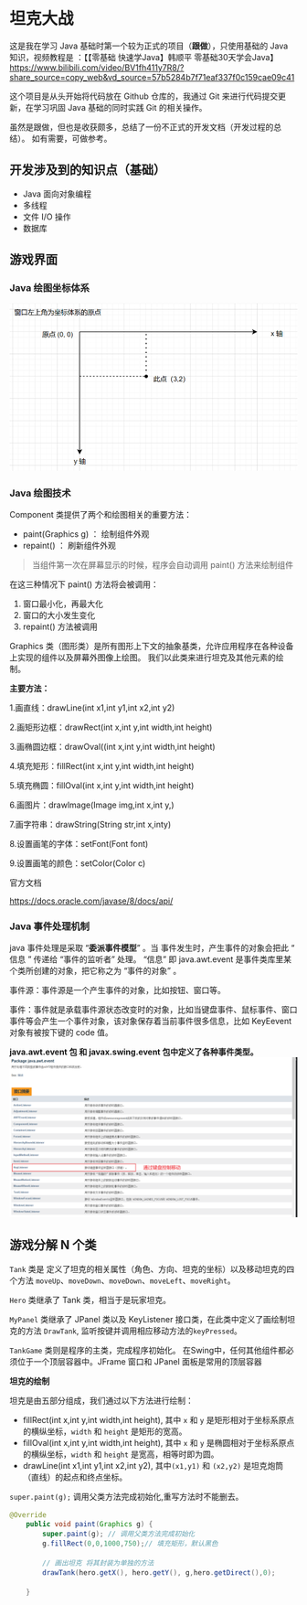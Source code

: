 # 坦克大战
这是我在学习 Java 基础时第一个较为正式的项目（**跟做**），只使用基础的 Java 知识，视频教程是 ：【【零基础 快速学Java】韩顺平 零基础30天学会Java】 https://www.bilibili.com/video/BV1fh411y7R8/?share_source=copy_web&vd_source=57b5284b7f71eaf337f0c159cae09c41

这个项目是从头开始将代码放在 Github 仓库的，我通过 Git 来进行代码提交更新，在学习巩固 Java 基础的同时实践 Git 的相关操作。

虽然是跟做，但也是收获颇多，总结了一份不正式的开发文档（开发过程的总结）。
如有需要，可做参考。
## 开发涉及到的知识点（基础）
- Java 面向对象编程
- 多线程
- 文件 I/O 操作
- 数据库

## 游戏界面
### Java 绘图坐标体系
![img.png](img.png)
### Java 绘图技术
Component 类提供了两个和绘图相关的重要方法：

- paint(Graphics g)    ：  绘制组件外观
- repaint()     ： 刷新组件外观

> 当组件第一次在屏幕显示的时候，程序会自动调用 paint()  方法来绘制组件

在这三种情况下 paint()  方法将会被调用：

1. 窗口最小化，再最大化
2. 窗口的大小发生变化
3. repaint()  方法被调用

Graphics 类（图形类）是所有图形上下文的抽象基类，允许应用程序在各种设备上实现的组件以及屏幕外图像上绘图。
我们以此类来进行坦克及其他元素的绘制。

**主要方法：**

1.画直线：drawLine(int x1,int y1,int x2,int y2)  

2.画矩形边框：drawRect(int x,int y,int width,int height)

3.画椭圆边框：drawOval((int x,int y,int width,int height)

4.填充矩形：fillRect(int x,int y,int width,int height)

5.填充椭圆：fillOval(int x,int y,int width,int height)

6.画图片：drawlmage(Image img,int x,int y,)

7.画字符串：drawString(String str,int x,inty)

8.设置画笔的字体：setFont(Font font)

9.设置画笔的颜色：setColor(Color c)

官方文档

https://docs.oracle.com/javase/8/docs/api/

### Java 事件处理机制
java 事件处理是采取 “**委派事件模型**” 。当 事件发生时，产生事件的对象会把此 “ 信息 ”  传递给 “事件的监听者”  处理。 “信息”  即 java.awt.event  是事件类库里某个类所创建的对象，把它称之为 “事件的对象” 。

事件源：事件源是一个产生事件的对象，比如按钮、窗口等。

事件：事件就是承载事件源状态改变时的对象，比如当键盘事件、鼠标事件、窗口事件等会产生一个事件对象，该对象保存着当前事件很多信息，比如 KeyEevent 对象有被按下键的 code 值。

**java.awt.event 包 和 javax.swing.event 包中定义了各种事件类型。**
![img_2.png](img_2.png)

## 游戏分解 N 个类
`Tank` 类是 定义了坦克的相关属性（角色、方向、坦克的坐标）以及移动坦克的四个方法 `moveUp`、`moveDown`、`moveDown`、`moveLeft`、`moveRight`。

`Hero` 类继承了 Tank 类，相当于是玩家坦克。

`MyPanel` 类继承了 JPanel 类以及 KeyListener 接口类，在此类中定义了画绘制坦克的方法 `DrawTank`, 监听按键并调用相应移动方法的`keyPressed`。

`TankGame` 类则是程序的主类，完成程序初始化。
在Swing中，任何其他组件都必须位于一个顶层容器中。JFrame 窗口和 JPanel 面板是常用的顶层容器

**坦克的绘制**

坦克是由五部分组成，我们通过以下方法进行绘制：
- fillRect(int x,int y,int width,int height), 其中 `x` 和 `y` 是矩形相对于坐标系原点的横纵坐标，`width` 和 `height` 是矩形的宽高。
- fillOval(int x,int y,int width,int height), 其中 `x` 和 `y` 是椭圆相对于坐标系原点的横纵坐标，`width` 和 `height` 是宽高，相等时即为圆。
- drawLine(int x1,int y1,int x2,int y2), 其中`(x1,y1)` 和 `(x2,y2)` 是坦克炮筒（直线）的起点和终点坐标。
  
`super.paint(g);` 调用父类方法完成初始化,重写方法时不能删去。
~~~java 
@Override
    public void paint(Graphics g) {
        super.paint(g); // 调用父类方法完成初始化
        g.fillRect(0,0,1000,750);// 填充矩形，默认黑色

        // 画出坦克 将其封装为单独的方法
        drawTank(hero.getX(), hero.getY(), g,hero.getDirect(),0);

    }